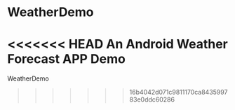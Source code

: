 # WeatherDemo
<<<<<<< HEAD
An Android Weather Forecast  APP Demo
=======
WeatherDemo
>>>>>>> 16b4042d071c9811170ca843599783e0ddc60286
